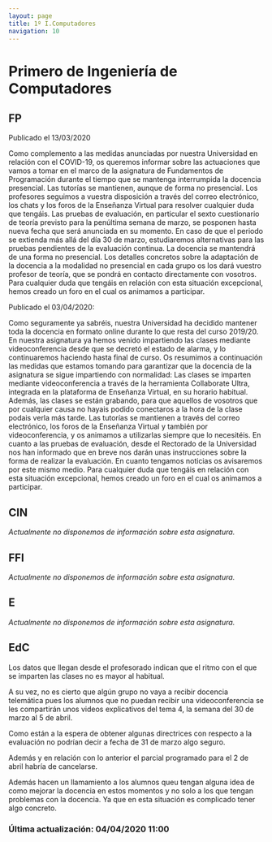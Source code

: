 ```yaml
---
layout: page
title: 1º I.Computadores
navigation: 10
---
```


# Primero de Ingeniería de Computadores

## FP

Publicado el 13/03/2020

Como complemento a las medidas anunciadas por nuestra Universidad en relación con el COVID-19, os queremos informar sobre las actuaciones que vamos a tomar en el marco de la asignatura de Fundamentos de Programación durante el tiempo que se mantenga interrumpida la docencia presencial.
Las tutorías se mantienen, aunque de forma no presencial. Los profesores seguimos a vuestra disposición a través del correo electrónico, los chats y los foros de la Enseñanza Virtual para resolver cualquier duda que tengáis.
Las pruebas de evaluación, en particular el sexto cuestionario de teoría previsto para la penúltima semana de marzo, se posponen hasta nueva fecha que será anunciada en su momento. En caso de que el periodo se extienda más allá del día 30 de marzo, estudiaremos alternativas para las pruebas pendientes de la evaluación continua.
La docencia se mantendrá de una forma no presencial. Los detalles concretos sobre la adaptación de la docencia a la modalidad no presencial en cada grupo os los dará vuestro profesor de teoría, que se pondrá en contacto directamente con vosotros.
Para cualquier duda que tengáis en relación con esta situación excepcional, hemos creado un foro en el cual os animamos a participar.

Publicado el 03/04/2020:

Como seguramente ya sabréis, nuestra Universidad ha decidido mantener toda la docencia en formato online durante lo que resta del curso 2019/20. En nuestra asignatura ya hemos venido impartiendo las clases mediante videoconferencia desde que se decretó el estado de alarma, y lo continuaremos haciendo hasta final de curso.
Os resumimos a continuación las medidas que estamos tomando para garantizar que la docencia de la asignatura se sigue impartiendo con normalidad:
Las clases se imparten mediante videoconferencia a través de la herramienta Collaborate Ultra, integrada en la plataforma de Enseñanza Virtual, en su horario habitual. Además, las clases se están grabando, para que aquellos de vosotros que por cualquier causa no hayais podido conectaros a la hora de la clase podais verla más tarde.
Las tutorías se mantienen a través del correo electrónico, los foros de la Enseñanza Virtual y también por videoconferencia, y os animamos a utilizarlas siempre que lo necesitéis.
En cuanto a las pruebas de evaluación, desde el Rectorado de la Universidad nos han informado que en breve nos darán unas instrucciones sobre la forma de realizar la evaluación. En cuanto tengamos noticias os avisaremos por este mismo medio.
Para cualquier duda que tengáis en relación con esta situación excepcional, hemos creado un foro en el cual os animamos a participar.

## CIN
*Actualmente no disponemos de información sobre esta asignatura.*
## FFI
*Actualmente no disponemos de información sobre esta asignatura.*
## E
*Actualmente no disponemos de información sobre esta asignatura.*
## EdC

Los datos que llegan desde el profesorado indican que el ritmo con el que se imparten las clases no es mayor al habitual.

A su vez, no es cierto que algún grupo no vaya a recibir docencia telemática pues los alumnos que no puedan recibir una videoconferencia se les compartirán unos videos explicativos del tema 4, la semana del  30 de marzo al 5 de abril.

Como están a la espera de obtener algunas directrices con respecto a la evaluación no podrían decir a fecha de 31 de marzo algo seguro.

Además y en relación con lo anterior el parcial programado para el 2 de abril habría de cancelarse.

Además hacen un llamamiento a los alumnos queu tengan alguna idea de como mejorar la docencia en estos momentos y no solo a los que tengan problemas con la docencia. Ya que en esta situación es complicado tener algo concreto.


### Última actualización: 04/04/2020 11:00
